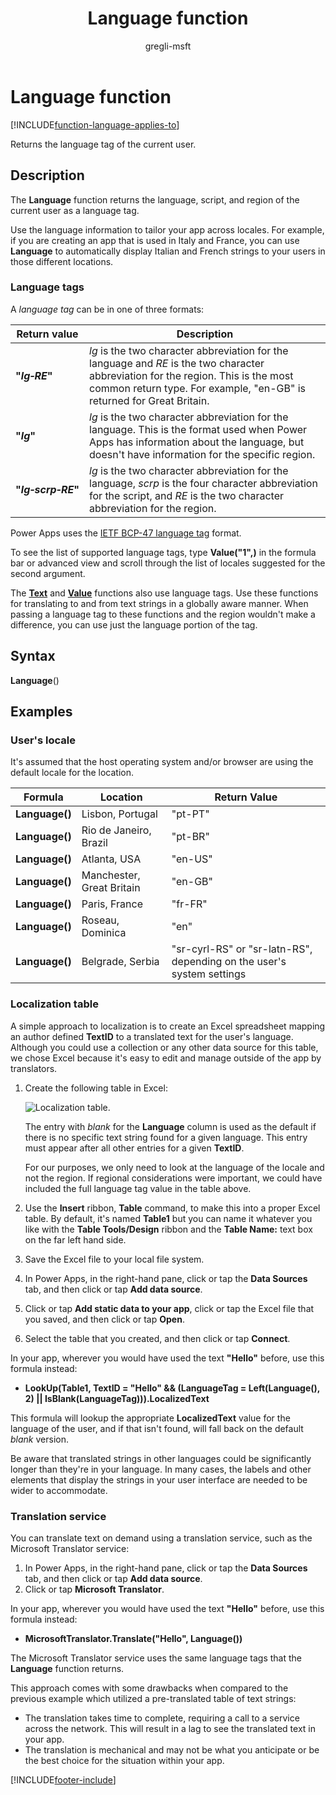 ﻿---
title: Language function
description: Reference information including syntax and examples for the Language function.
author: gregli-msft

ms.topic: reference
ms.custom: canvas
ms.reviewer: mkaur
ms.date: 6/10/2024
ms.subservice: power-fx
ms.author: gregli
search.audienceType:
  - maker
contributors:
  - gregli-msft
  - mduelae
  - gregli
no-loc: ["Language"]
---

# Language function
[!INCLUDE[function-language-applies-to](includes/function-language-applies-to.md)]



Returns the language tag of the current user.

## Description

The **Language** function returns the language, script, and region of the current user as a language tag.

Use the language information to tailor your app across locales. For example, if you are creating an app that is used in Italy and France, you can use **Language** to automatically display Italian and French strings to your users in those different locations.

### Language tags

A _language tag_ can be in one of three formats:

| Return value                   | Description                                                                                                                                                                                                 |
| ------------------------------ | ----------------------------------------------------------------------------------------------------------------------------------------------------------------------------------------------------------- |
| **"_lg&#8209;RE_"**            | _lg_ is the two character abbreviation for the language and _RE_ is the two character abbreviation for the region. This is the most common return type. For example, "en-GB" is returned for Great Britain. |
| **"_lg_"**                     | _lg_ is the two character abbreviation for the language. This is the format used when Power Apps has information about the language, but doesn't have information for the specific region.                 |
| **"_lg&#8209;scrp&#8209;RE_"** | _lg_ is the two character abbreviation for the language, _scrp_ is the four character abbreviation for the script, and _RE_ is the two character abbreviation for the region.                               |

Power Apps uses the [IETF BCP-47 language tag](https://tools.ietf.org/html/bcp47) format.

To see the list of supported language tags, type **Value("1",)** in the formula bar or advanced view and scroll through the list of locales suggested for the second argument.

The **[Text](function-text.md)** and **[Value](function-value.md)** functions also use language tags. Use these functions for translating to and from text strings in a globally aware manner. When passing a language tag to these functions and the region wouldn't make a difference, you can use just the language portion of the tag.

## Syntax

**Language**()

## Examples

### User's locale

It's assumed that the host operating system and/or browser are using the default locale for the location.

| Formula        | Location                  | Return Value                                                          |
| -------------- | ------------------------- | --------------------------------------------------------------------- |
| **Language()** | Lisbon, Portugal          | "pt-PT"                                                               |
| **Language()** | Rio de Janeiro, Brazil    | "pt-BR"                                                               |
| **Language()** | Atlanta, USA              | "en-US"                                                               |
| **Language()** | Manchester, Great Britain | "en-GB"                                                               |
| **Language()** | Paris, France             | "fr-FR"                                                               |
| **Language()** | Roseau, Dominica          | "en"                                                                  |
| **Language()** | Belgrade, Serbia          | "sr-cyrl-RS" or "sr-latn-RS", depending on the user's system settings |

### Localization table

A simple approach to localization is to create an Excel spreadsheet mapping an author defined **TextID** to a translated text for the user's language. Although you could use a collection or any other data source for this table, we chose Excel because it's easy to edit and manage outside of the app by translators.

1. Create the following table in Excel:

   ![Localization table.](media/function-language/loc-table.png)

   The entry with _blank_ for the **Language** column is used as the default if there is no specific text string found for a given language. This entry must appear after all other entries for a given **TextID**.

   For our purposes, we only need to look at the language of the locale and not the region. If regional considerations were important, we could have included the full language tag value in the table above.

2. Use the **Insert** ribbon, **Table** command, to make this into a proper Excel table. By default, it's named **Table1** but you can name it whatever you like with the **Table Tools/Design** ribbon and the **Table Name:** text box on the far left hand side.
3. Save the Excel file to your local file system.
4. In Power Apps, in the right-hand pane, click or tap the **Data Sources** tab, and then click or tap **Add data source**.
5. Click or tap **Add static data to your app**, click or tap the Excel file that you saved, and then click or tap **Open**.
6. Select the table that you created, and then click or tap **Connect**.

In your app, wherever you would have used the text **"Hello"** before, use this formula instead:

- **LookUp(Table1, TextID = "Hello" && (LanguageTag = Left(Language(), 2) || IsBlank(LanguageTag))).LocalizedText**

This formula will lookup the appropriate **LocalizedText** value for the language of the user, and if that isn't found, will fall back on the default _blank_ version.

Be aware that translated strings in other languages could be significantly longer than they're in your language. In many cases, the labels and other elements that display the strings in your user interface are needed to be wider to accommodate.

### Translation service

You can translate text on demand using a translation service, such as the Microsoft Translator service:

1. In Power Apps, in the right-hand pane, click or tap the **Data Sources** tab, and then click or tap **Add data source**.
2. Click or tap **Microsoft Translator**.

In your app, wherever you would have used the text **"Hello"** before, use this formula instead:

- **MicrosoftTranslator.Translate("Hello", Language())**

The Microsoft Translator service uses the same language tags that the **Language** function returns.

This approach comes with some drawbacks when compared to the previous example which utilized a pre-translated table of text strings:

- The translation takes time to complete, requiring a call to a service across the network. This will result in a lag to see the translated text in your app.
- The translation is mechanical and may not be what you anticipate or be the best choice for the situation within your app.

[!INCLUDE[footer-include](../../includes/footer-banner.md)]








































































































































